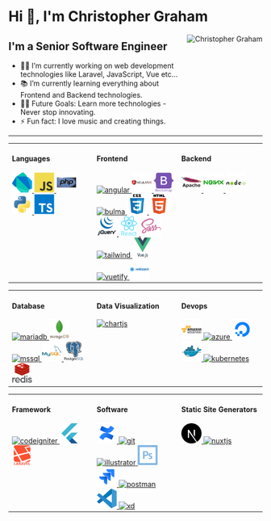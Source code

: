 # Hi 👋, I'm Christopher Graham

<img align="right" alt="Christopher Graham" height="160px" src="https://media3.giphy.com/media/du3J3cXyzhj75IOgvA/giphy.gif?cid=ecf05e47gb9iikhlpti9g74hxk70dd5kfv6ptftufinaatmm&rid=giphy.gif&ct=g" />

## I'm a Senior Software Engineer

-   👨‍💻 I’m currently working on web development technologies like Laravel, JavaScript, Vue etc...
-   📚 I’m currently learning everything about Frontend and Backend technologies.
-   💪🏼 Future Goals: Learn more technologies - Never stop innovating.
-   ⚡ Fun fact: I love music and creating things.

---

<table>
    <tbody>
        <tr>
            <td valign="top" align="left" width="33%">
                <h4>Languages</h4>
                <a href="https://dart.dev/" target="_blank" rel="noreferrer">
                    <img
                        src="https://raw.githubusercontent.com/devicons/devicon/2ae2a900d2f041da66e950e4d48052658d850630/icons/dart/dart-original.svg"
                        alt="dart"
                        title="dart"
                        width="40"
                        height="40"
                    />
                </a>
                <a href="https://developer.mozilla.org/en-US/docs/Web/JavaScript" target="_blank" rel="noreferrer">
                    <img
                        src="https://raw.githubusercontent.com/devicons/devicon/master/icons/javascript/javascript-original.svg"
                        alt="javascript"
                        title="javascript"
                        width="40"
                        height="40"
                    />
                </a>
                <a href="https://www.php.net" target="_blank" rel="noreferrer">
                    <img
                        src="https://raw.githubusercontent.com/devicons/devicon/master/icons/php/php-original.svg"
                        alt="php"
                        title="php"
                        width="40"
                        height="40"
                    />
                </a>
                <a href="https://www.python.org" target="_blank" rel="noreferrer">
                    <img
                        src="https://raw.githubusercontent.com/devicons/devicon/master/icons/python/python-original.svg"
                        alt="python"
                        title="python"
                        width="40"
                        height="40"
                    />
                </a>
                <a href="https://www.typescriptlang.org/" target="_blank" rel="noreferrer">
                    <img
                        src="https://raw.githubusercontent.com/devicons/devicon/master/icons/typescript/typescript-original.svg"
                        alt="typescript"
                        title="typescript"
                        width="40"
                        height="40"
                    />
                </a>
            </td>
            <td valign="top" align="left" width="33%">
                <h4>Frontend</h4>
                <a href="https://angular.io" target="_blank" rel="noreferrer">
                    <img
                        src="https://angular.io/assets/images/logos/angular/angular.svg"
                        alt="angular"
                        title="angular"
                        width="40"
                        height="40"
                    />
                </a>
                <a href="https://angular.io" target="_blank" rel="noreferrer">
                    <img
                        src="https://raw.githubusercontent.com/devicons/devicon/master/icons/angularjs/angularjs-original-wordmark.svg"
                        alt="angularjs"
                        title="angularjs"
                        width="40"
                        height="40"
                    />
                </a>
                <a href="https://getbootstrap.com" target="_blank" rel="noreferrer">
                    <img
                        src="https://raw.githubusercontent.com/devicons/devicon/master/icons/bootstrap/bootstrap-plain-wordmark.svg"
                        alt="bootstrap"
                        title="bootstrap"
                        width="40"
                        height="40"
                    />
                </a>
                <a href="https://bulma.io/" target="_blank" rel="noreferrer">
                    <img
                        src="https://raw.githubusercontent.com/gilbarbara/logos/804dc257b59e144eaca5bc6ffd16949752c6f789/logos/bulma.svg"
                        alt="bulma"
                        title="bulma"
                        width="40"
                        height="40"
                    />
                </a>
                <a href="https://www.w3schools.com/css/" target="_blank" rel="noreferrer">
                    <img
                        src="https://raw.githubusercontent.com/devicons/devicon/master/icons/css3/css3-original-wordmark.svg"
                        alt="css3"
                        title="css3"
                        width="40"
                        height="40"
                    />
                </a>
                <a href="https://www.w3.org/html/" target="_blank" rel="noreferrer">
                    <img
                        src="https://raw.githubusercontent.com/devicons/devicon/master/icons/html5/html5-original-wordmark.svg"
                        alt="html5"
                        title="html5"
                        width="40"
                        height="40"
                    />
                </a>
                <a href="https://jquery.com/" target="_blank" rel="noreferrer">
                    <img
                        src="https://raw.githubusercontent.com/devicons/devicon/2ae2a900d2f041da66e950e4d48052658d850630/icons/jquery/jquery-original-wordmark.svg"
                        alt="jquery"
                        title="jquery"
                        width="40"
                        height="40"
                    />
                </a>
                <a href="https://reactjs.org/" target="_blank" rel="noreferrer">
                    <img
                        src="https://raw.githubusercontent.com/devicons/devicon/master/icons/react/react-original-wordmark.svg"
                        alt="react"
                        title="react"
                        width="40"
                        height="40"
                    />
                </a>
                <a href="https://sass-lang.com" target="_blank" rel="noreferrer">
                    <img
                        src="https://raw.githubusercontent.com/devicons/devicon/master/icons/sass/sass-original.svg"
                        alt="sass"
                        title="sass"
                        width="40"
                        height="40"
                    />
                </a>
                <a href="https://tailwindcss.com/" target="_blank" rel="noreferrer">
                    <img
                        src="https://www.vectorlogo.zone/logos/tailwindcss/tailwindcss-icon.svg"
                        alt="tailwind"
                        title="tailwind"
                        width="40"
                        height="40"
                    />
                </a>
                <a href="https://vuejs.org/" target="_blank" rel="noreferrer">
                    <img
                        src="https://raw.githubusercontent.com/devicons/devicon/master/icons/vuejs/vuejs-original-wordmark.svg"
                        alt="vuejs"
                        title="vuejs"
                        width="40"
                        height="40"
                    />
                </a>
                <a href="https://vuetifyjs.com/en/" target="_blank" rel="noreferrer">
                    <img
                        src="https://bestofjs.org/logos/vuetify.svg"
                        alt="vuetify"
                        title="vuetify"
                        width="40"
                        height="40"
                    />
                </a>
                <a href="https://webpack.js.org" target="_blank" rel="noreferrer">
                    <img
                        src="https://raw.githubusercontent.com/devicons/devicon/d00d0969292a6569d45b06d3f350f463a0107b0d/icons/webpack/webpack-original-wordmark.svg"
                        alt="webpack"
                        title="webpack"
                        width="40"
                        height="40"
                    />
                </a>
            </td>
            <td valign="top" align="left" width="33%">
                <h4>Backend</h4>
                <a href="https://www.apache.org/" target="_blank" rel="noreferrer">
                    <img
                        src="https://raw.githubusercontent.com/devicons/devicon/2ae2a900d2f041da66e950e4d48052658d850630/icons/apache/apache-original-wordmark.svg"
                        alt="apache"
                        title="apache"
                        width="40"
                        height="40"
                    />
                </a>
                <a href="https://www.nginx.com" target="_blank" rel="noreferrer">
                    <img
                        src="https://raw.githubusercontent.com/devicons/devicon/master/icons/nginx/nginx-original.svg"
                        alt="nginx"
                        title="nginx"
                        width="40"
                        height="40"
                    />
                </a>
                <a href="https://nodejs.org" target="_blank" rel="noreferrer">
                    <img
                        src="https://raw.githubusercontent.com/devicons/devicon/master/icons/nodejs/nodejs-original-wordmark.svg"
                        alt="nodejs"
                        title="nodejs"
                        width="40"
                        height="40"
                    />
                </a>
            </td>
        </tr>
    </tbody>
</table>

<table>
    <tbody>
        <tr>
            <td valign="top" align="left" width="33%">
                <h4>Database</h4>
                <a href="https://mariadb.org/" target="_blank" rel="noreferrer">
                    <img
                        src="https://www.vectorlogo.zone/logos/mariadb/mariadb-icon.svg"
                        alt="mariadb"
                        title="mariadb"
                        width="40"
                        height="40"
                    />
                </a>
                <a href="https://www.mongodb.com/" target="_blank" rel="noreferrer">
                    <img
                        src="https://raw.githubusercontent.com/devicons/devicon/master/icons/mongodb/mongodb-original-wordmark.svg"
                        alt="mongodb"
                        title="mongodb"
                        width="40"
                        height="40"
                    />
                </a>
                <a href="https://www.microsoft.com/en-us/sql-server" target="_blank" rel="noreferrer">
                    <img
                        src="https://www.svgrepo.com/show/303229/microsoft-sql-server-logo.svg"
                        alt="mssql"
                        title="mssql"
                        width="40"
                        height="40"
                    />
                </a>
                <a href="https://www.mysql.com/" target="_blank" rel="noreferrer">
                    <img
                        src="https://raw.githubusercontent.com/devicons/devicon/master/icons/mysql/mysql-original-wordmark.svg"
                        alt="mysql"
                        title="mysql"
                        width="40"
                        height="40"
                    />
                </a>
                <a href="https://www.postgresql.org" target="_blank" rel="noreferrer">
                    <img
                        src="https://raw.githubusercontent.com/devicons/devicon/master/icons/postgresql/postgresql-original-wordmark.svg"
                        alt="postgresql"
                        title="postgresql"
                        width="40"
                        height="40"
                    />
                </a>
                <a href="https://redis.io" target="_blank" rel="noreferrer">
                    <img
                        src="https://raw.githubusercontent.com/devicons/devicon/master/icons/redis/redis-original-wordmark.svg"
                        alt="redis"
                        title="redis"
                        width="40"
                        height="40"
                    />
                </a>
            </td>
            <td valign="top" align="left" width="33%">
                <h4>Data Visualization</h4>
                <a href="https://www.chartjs.org" target="_blank" rel="noreferrer">
                    <img
                        src="https://www.chartjs.org/media/logo-title.svg"
                        alt="chartjs"
                        title="chartjs"
                        width="40"
                        height="40"
                    />
                </a>
            </td>
            <td valign="top" align="left" width="33%">
                <h4>Devops</h4>
                <a href="https://aws.amazon.com" target="_blank" rel="noreferrer">
                    <img
                        src="https://raw.githubusercontent.com/devicons/devicon/master/icons/amazonwebservices/amazonwebservices-original-wordmark.svg"
                        alt="aws"
                        title="aws"
                        width="40"
                        height="40"
                    />
                </a>
                <a href="https://azure.microsoft.com/en-in/" target="_blank" rel="noreferrer">
                    <img
                        src="https://www.vectorlogo.zone/logos/microsoft_azure/microsoft_azure-icon.svg"
                        alt="azure"
                        title="azure"
                        width="40"
                        height="40"
                    />
                </a>
                <a href="https://www.digitalocean.com/" target="_blank" rel="noreferrer">
                    <img
                        src="https://raw.githubusercontent.com/devicons/devicon/2ae2a900d2f041da66e950e4d48052658d850630/icons/digitalocean/digitalocean-original.svg"
                        alt="digitalocean"
                        title="digitalocean"
                        width="40"
                        height="40"
                    />
                </a>
                <a href="https://www.docker.com/" target="_blank" rel="noreferrer">
                    <img
                        src="https://raw.githubusercontent.com/devicons/devicon/2ae2a900d2f041da66e950e4d48052658d850630/icons/docker/docker-original.svg"
                        alt="docker"
                        title="docker"
                        width="40"
                        height="40"
                    />
                </a>
                <a href="https://kubernetes.io" target="_blank" rel="noreferrer">
                    <img
                        src="https://www.vectorlogo.zone/logos/kubernetes/kubernetes-icon.svg"
                        alt="kubernetes"
                        title="kubernetes"
                        width="40"
                        height="40"
                    />
                </a>
            </td>
        </tr>
    </tbody>
</table>

<table>
    <tbody>
        <tr>
            <td valign="top" align="left" width="33%">
                <h4>Framework</h4>
                <a href="https://codeigniter.com" target="_blank" rel="noreferrer">
                    <img
                        src="https://cdn.worldvectorlogo.com/logos/codeigniter.svg"
                        alt="codeigniter"
                        title="codeigniter"
                        width="40"
                        height="40"
                    />
                </a>
                <a href="https://flutter.dev/" target="_blank" rel="noreferrer">
                    <img
                        src="https://raw.githubusercontent.com/devicons/devicon/2ae2a900d2f041da66e950e4d48052658d850630/icons/flutter/flutter-original.svg"
                        alt="flutter"
                        title="flutter"
                        width="40"
                        height="40"
                    />
                </a>
                <a href="https://laravel.com/" target="_blank" rel="noreferrer">
                    <img
                        src="https://raw.githubusercontent.com/devicons/devicon/master/icons/laravel/laravel-plain-wordmark.svg"
                        alt="laravel"
                        title="laravel"
                        width="40"
                        height="40"
                    />
                </a>
            </td>
            <td valign="top" align="left" width="33%">
                <h4>Software</h4>
                <a href="https://www.atlassian.com/software/confluence" target="_blank" rel="noreferrer">
                    <img
                        src="https://raw.githubusercontent.com/devicons/devicon/2ae2a900d2f041da66e950e4d48052658d850630/icons/confluence/confluence-original.svg"
                        alt="confluence"
                        title="confluence"
                        width="40"
                        height="40"
                    />
                </a>
                <a href="https://git-scm.com/" target="_blank" rel="noreferrer">
                    <img
                        src="https://www.vectorlogo.zone/logos/git-scm/git-scm-icon.svg"
                        alt="git"
                        title="git"
                        width="40"
                        height="40"
                    />
                </a>
                <a href="https://www.adobe.com/in/products/illustrator.html" target="_blank" rel="noreferrer">
                    <img
                        src="https://www.vectorlogo.zone/logos/adobe_illustrator/adobe_illustrator-icon.svg"
                        alt="illustrator"
                        title="illustrator"
                        width="40"
                        height="40"
                    />
                </a>
                <a href="https://www.photoshop.com/en" target="_blank" rel="noreferrer">
                    <img
                        src="https://raw.githubusercontent.com/devicons/devicon/master/icons/photoshop/photoshop-line.svg"
                        alt="photoshop"
                        title="photoshop"
                        width="40"
                        height="40"
                    />
                </a>
                <a href="https://www.atlassian.com/software/jira" target="_blank" rel="noreferrer">
                    <img
                        src="https://raw.githubusercontent.com/devicons/devicon/2ae2a900d2f041da66e950e4d48052658d850630/icons/jira/jira-original.svg"
                        alt="jira"
                        title="jira"
                        width="40"
                        height="40"
                    />
                </a>
                <a href="https://postman.com" target="_blank" rel="noreferrer">
                    <img
                        src="https://www.vectorlogo.zone/logos/getpostman/getpostman-icon.svg"
                        alt="postman"
                        title="postman"
                        width="40"
                        height="40"
                    />
                </a>
                <a href="https://code.visualstudio.com/" target="_blank" rel="noreferrer">
                    <img
                        src="https://raw.githubusercontent.com/devicons/devicon/2ae2a900d2f041da66e950e4d48052658d850630/icons/vscode/vscode-original.svg"
                        alt="vscode"
                        title="vscode"
                        width="40"
                        height="40"
                    />
                </a>
                <a href="https://www.adobe.com/products/xd.html" target="_blank" rel="noreferrer">
                    <img
                        src="https://cdn.worldvectorlogo.com/logos/adobe-xd.svg"
                        alt="xd"
                        title="xd"
                        width="40"
                        height="40"
                    />
                </a>
            </td>
            <td valign="top" align="left" width="33%">
                <h4>Static Site Generators</h4>
                <a href="https://nextjs.org/" target="_blank" rel="noreferrer">
                    <img
                        src="https://raw.githubusercontent.com/devicons/devicon/2ae2a900d2f041da66e950e4d48052658d850630/icons/nextjs/nextjs-original.svg"
                        alt="nextjs"
                        title="nextjs"
                        width="40"
                        height="40"
                    />
                </a>
                <a href="https://nuxtjs.org/" target="_blank" rel="noreferrer">
                    <img
                        src="https://www.vectorlogo.zone/logos/nuxtjs/nuxtjs-icon.svg"
                        alt="nuxtjs"
                        title="nuxtjs"
                        width="40"
                        height="40"
                    />
                </a>
            </td>
        </tr>
    </tbody>
</table>

